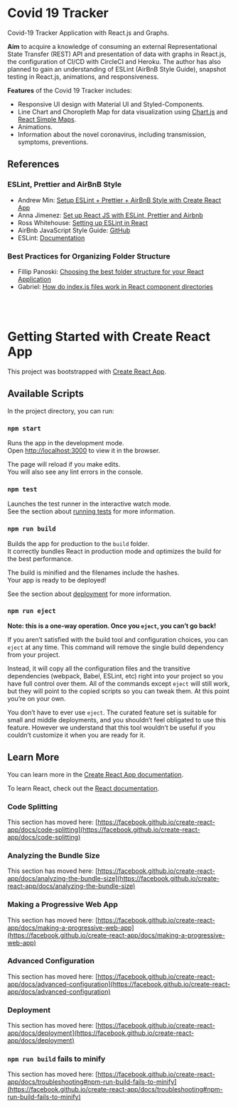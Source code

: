 # Covid 19 Tracker

Covid-19 Tracker Application with React.js and Graphs.

**Aim** to acquire a knowledge of consuming an external Representational State Transfer (REST) API and presentation of data with graphs in React.js, the configuration of CI/CD with CircleCI and Heroku. The author has also planned to gain an understanding of ESLint (AirBnB Style Guide), snapshot testing in React.js, animations, and responsiveness.

**Features** of the Covid 19 Tracker includes:

- Responsive UI design with Material UI and Styled-Components.
- Line Chart and Choropleth Map for data visualization using [Chart.js](https://www.chartjs.org/) and [React Simple Maps](https://www.react-simple-maps.io/).
- Animations.
- Information about the novel coronavirus, including transmission, symptoms, preventions.

## References

### ESLint, Prettier and AirBnB Style

- Andrew Min: [Setup ESLint + Prettier + AirBnB Style with Create React App](https://www.andrewmin.info/blog/react-setup/)
- Anna Jimenez: [Set up React JS with ESLint, Prettier and Airbnb](https://medium.com/javascript-in-plain-english/set-up-react-js-with-eslint-prettier-and-airbnb-cc015363a7c7)
- Ross Whitehouse: [Setting up ESLint in React](https://medium.com/@RossWhitehouse/setting-up-eslint-in-react-c20015ef35f7)
- AirBnb JavaScript Style Guide: [GitHub](https://github.com/airbnb/javascript)
- ESLint: [Documentation](https://eslint.org/docs/user-guide/configuring)

### Best Practices for Organizing Folder Structure

- Fillip Panoski: [Choosing the best folder structure for your React Application](https://medium.com/javascript-in-plain-english/choosing-the-best-folder-structure-for-your-react-application-cba4885b3a2)
- Gabriel: [How do index.js files work in React component directories](https://stackoverflow.com/questions/44092341/how-do-index-js-files-work-in-react-component-directories/44092481)

<br/>
<br/>

# Getting Started with Create React App

This project was bootstrapped with [Create React App](https://github.com/facebook/create-react-app).

## Available Scripts

In the project directory, you can run:

### `npm start`

Runs the app in the development mode.\
Open [http://localhost:3000](http://localhost:3000) to view it in the browser.

The page will reload if you make edits.\
You will also see any lint errors in the console.

### `npm test`

Launches the test runner in the interactive watch mode.\
See the section about [running tests](https://facebook.github.io/create-react-app/docs/running-tests) for more information.

### `npm run build`

Builds the app for production to the `build` folder.\
It correctly bundles React in production mode and optimizes the build for the best performance.

The build is minified and the filenames include the hashes.\
Your app is ready to be deployed!

See the section about [deployment](https://facebook.github.io/create-react-app/docs/deployment) for more information.

### `npm run eject`

**Note: this is a one-way operation. Once you `eject`, you can’t go back!**

If you aren’t satisfied with the build tool and configuration choices, you can `eject` at any time. This command will remove the single build dependency from your project.

Instead, it will copy all the configuration files and the transitive dependencies (webpack, Babel, ESLint, etc) right into your project so you have full control over them. All of the commands except `eject` will still work, but they will point to the copied scripts so you can tweak them. At this point you’re on your own.

You don’t have to ever use `eject`. The curated feature set is suitable for small and middle deployments, and you shouldn’t feel obligated to use this feature. However we understand that this tool wouldn’t be useful if you couldn’t customize it when you are ready for it.

## Learn More

You can learn more in the [Create React App documentation](https://facebook.github.io/create-react-app/docs/getting-started).

To learn React, check out the [React documentation](https://reactjs.org/).

### Code Splitting

This section has moved here: [https://facebook.github.io/create-react-app/docs/code-splitting](https://facebook.github.io/create-react-app/docs/code-splitting)

### Analyzing the Bundle Size

This section has moved here: [https://facebook.github.io/create-react-app/docs/analyzing-the-bundle-size](https://facebook.github.io/create-react-app/docs/analyzing-the-bundle-size)

### Making a Progressive Web App

This section has moved here: [https://facebook.github.io/create-react-app/docs/making-a-progressive-web-app](https://facebook.github.io/create-react-app/docs/making-a-progressive-web-app)

### Advanced Configuration

This section has moved here: [https://facebook.github.io/create-react-app/docs/advanced-configuration](https://facebook.github.io/create-react-app/docs/advanced-configuration)

### Deployment

This section has moved here: [https://facebook.github.io/create-react-app/docs/deployment](https://facebook.github.io/create-react-app/docs/deployment)

### `npm run build` fails to minify

This section has moved here: [https://facebook.github.io/create-react-app/docs/troubleshooting#npm-run-build-fails-to-minify](https://facebook.github.io/create-react-app/docs/troubleshooting#npm-run-build-fails-to-minify)
